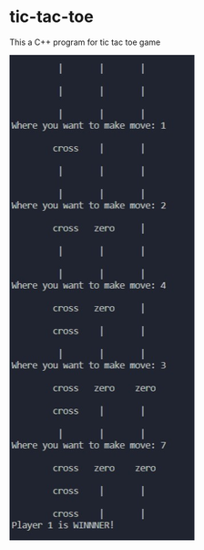 # tic-tac-toe

This a C++ program for tic tac toe game

![demo image](https://github.com/theshubhagrwl/tic-tac-toe/blob/master/tic-tac-toe%20image.jpg)
